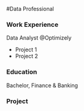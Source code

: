 #Data Professional

### Work Experience
Data Analyst @Optimizely
- Project 1
- Project 2


### Education
Bachelor, Finance & Banking

### Project

